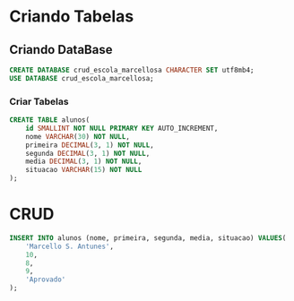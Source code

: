 # Criando Tabelas


## Criando DataBase
```sql
CREATE DATABASE crud_escola_marcellosa CHARACTER SET utf8mb4;
USE DATABASE crud_escola_marcellosa;
```

### Criar Tabelas
```sql
CREATE TABLE alunos(
    id SMALLINT NOT NULL PRIMARY KEY AUTO_INCREMENT,
    nome VARCHAR(30) NOT NULL,
    primeira DECIMAL(3, 1) NOT NULL,
    segunda DECIMAL(3, 1) NOT NULL,
    media DECIMAL(3, 1) NOT NULL,
    situacao VARCHAR(15) NOT NULL
);

```


# CRUD

```sql
INSERT INTO alunos (nome, primeira, segunda, media, situacao) VALUES(
    'Marcello S. Antunes',
    10,
    8,
    9,
    'Aprovado'
);

```